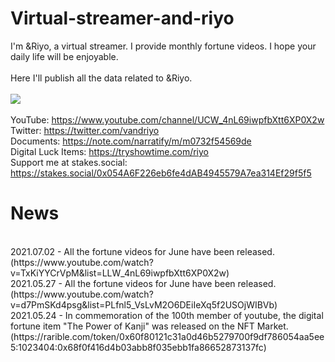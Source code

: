 # Virtual-streamer-and-riyo
I'm &Riyo, a virtual streamer. I provide monthly fortune videos. I hope your daily life will be enjoyable.
<br>
<br>
Here I'll publish all the data related to &amp;Riyo.
<br>
<br>
[![](./thumbnails/thumbnail_video_01.gif)](https://www.youtube.com/channel/UCW_4nL69iwpfbXtt6XP0X2w)
<br>
<br>
YouTube: https://www.youtube.com/channel/UCW_4nL69iwpfbXtt6XP0X2w
<br>
Twitter: https://twitter.com/vandriyo
<br>
Documents: https://note.com/narratify/m/m0732f54569de
<br>
Digital Luck Items: https://tryshowtime.com/riyo
<br>
Support me at stakes.social: https://stakes.social/0x054A6F226eb6fe4dAB4945579A7ea314Ef29f5f5
<br>
# News
<br>
2021.07.02 - All the fortune videos for June have been released. (https://www.youtube.com/watch?v=TxKiYYCrVpM&list=LLW_4nL69iwpfbXtt6XP0X2w)
<br>
2021.05.27 - All the fortune videos for June have been released. (https://www.youtube.com/watch?v=d7PmSKd4psg&list=PLfnl5_VsLvM2O6DEiIeXq5f2USOjWIBVb)
<br>
2021.05.24 - In commemoration of the 100th member of youtube, the digital fortune item "The Power of Kanji" was released on the NFT Market.(https://rarible.com/token/0x60f80121c31a0d46b5279700f9df786054aa5ee5:1023404:0x68f0f416d4b03abb8f035ebb1fa86652873137fc)